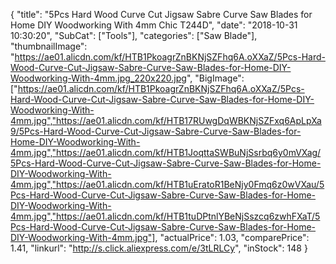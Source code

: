 {
	"title": "5Pcs Hard Wood Curve Cut Jigsaw Sabre Curve Saw Blades for Home DIY Woodworking With 4mm Chic T244D",
	"date": "2018-10-31 10:30:20",
	"SubCat": ["Tools"],
	"categories": ["Saw Blade"],
	"thumbnailImage": "https://ae01.alicdn.com/kf/HTB1PkoagrZnBKNjSZFhq6A.oXXaZ/5Pcs-Hard-Wood-Curve-Cut-Jigsaw-Sabre-Curve-Saw-Blades-for-Home-DIY-Woodworking-With-4mm.jpg_220x220.jpg",
	"BigImage": ["https://ae01.alicdn.com/kf/HTB1PkoagrZnBKNjSZFhq6A.oXXaZ/5Pcs-Hard-Wood-Curve-Cut-Jigsaw-Sabre-Curve-Saw-Blades-for-Home-DIY-Woodworking-With-4mm.jpg","https://ae01.alicdn.com/kf/HTB17RUwgDqWBKNjSZFxq6ApLpXa9/5Pcs-Hard-Wood-Curve-Cut-Jigsaw-Sabre-Curve-Saw-Blades-for-Home-DIY-Woodworking-With-4mm.jpg","https://ae01.alicdn.com/kf/HTB1JoqttaSWBuNjSsrbq6y0mVXag/5Pcs-Hard-Wood-Curve-Cut-Jigsaw-Sabre-Curve-Saw-Blades-for-Home-DIY-Woodworking-With-4mm.jpg","https://ae01.alicdn.com/kf/HTB1uEratoR1BeNjy0Fmq6z0wVXau/5Pcs-Hard-Wood-Curve-Cut-Jigsaw-Sabre-Curve-Saw-Blades-for-Home-DIY-Woodworking-With-4mm.jpg","https://ae01.alicdn.com/kf/HTB1tuDPtnlYBeNjSszcq6zwhFXaT/5Pcs-Hard-Wood-Curve-Cut-Jigsaw-Sabre-Curve-Saw-Blades-for-Home-DIY-Woodworking-With-4mm.jpg"],
	"actualPrice": 1.03,
	"comparePrice": 1.41,
	"linkurl": "http://s.click.aliexpress.com/e/3tLRLCy",
	"inStock": 148
}
